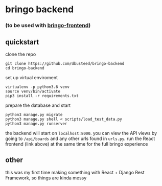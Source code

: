 # bringo backend
### (to be used with [bringo-frontend](https://github.com/dbusteed/bringo-frontend))

## quickstart

clone the repo
```
git clone https://github.com/dbusteed/bringo-backend
cd bringo-backend
```

set up virtual enviroment
```
virtualenv -p python3.6 venv
source venv/bin/activate
pip3 install -r requirements.txt
```

prepare the database and start
```
python3 manage.py migrate
python3 manage.py shell < scripts/load_test_data.py
python3 manage.py runserver
```

the backend will start on `localhost:8000`. you can view the API views by going to `/api/boards` and any other urls found in `urls.py`. run the React frontend (link above) at the same time for the full bringo experience

## other
this was my first time making something with React + Django Rest Framework, so things are kinda messy
